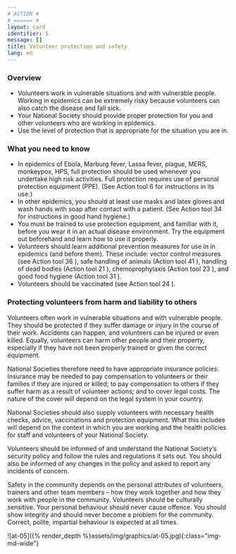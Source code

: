 ```yaml
---
# ACTION #
# ====== #
layout: card
identifier: 5
message: []
title: Volunteer protection and safety
lang: en
---
```


### Overview

- Volunteers work in vulnerable situations and with vulnerable people. Working in epidemics can be extremely risky because volunteers can also catch the disease and fall sick.
- Your National Society should provide proper protection for you and other volunteers who are working in epidemics.
- Use the level of protection that is appropriate for the situation you are in.

### What you need to know

- In epidemics of Ebola, Marburg fever, Lassa fever, plague, MERS, monkeypox, HPS, full protection should be used whenever you undertake high risk activities. Full protection requires use of personal protection equipment (PPE). (See Action tool 6 <a class="crosslink" href="{% render_depth %}{% render_link action|6 %}"><i class="fas fa-external-link-alt" aria-hidden="true"></i></a> for instructions in its use.)
- In other epidemics, you should at least use masks and latex gloves and wash hands with soap after contact with a patient. (See Action tool 34 <a class="crosslink" href="{% render_depth %}{% render_link action|34 %}"><i class="fas fa-external-link-alt" aria-hidden="true"></i></a> for instructions in good hand hygiene.)
- You must be trained to use protection equipment, and familiar with it, before you wear it in an actual disease environment. Try the equipment out beforehand and learn how to use it properly.
- Volunteers should learn additional prevention measures for use in in epidemics (and before them). These include: vector control measures (see Action tool 36 <a class="crosslink" href="{% render_depth %}{% render_link action|36 %}"><i class="fas fa-external-link-alt" aria-hidden="true"></i></a>), safe handling of animals (Action tool 41 <a class="crosslink" href="{% render_depth %}{% render_link action|41 %}"><i class="fas fa-external-link-alt" aria-hidden="true"></i></a>), handling of dead bodies (Action tool 21 <a class="crosslink" href="{% render_depth %}{% render_link action|21 %}"><i class="fas fa-external-link-alt" aria-hidden="true"></i></a>), chemoprophylaxis (Action tool 23 <a class="crosslink" href="{% render_depth %}{% render_link action|23 %}"><i class="fas fa-external-link-alt" aria-hidden="true"></i></a>), and good food hygiene (Action tool 31 <a class="crosslink" href="{% render_depth %}{% render_link action|31 %}"><i class="fas fa-external-link-alt" aria-hidden="true"></i></a>).
- Volunteers should be vaccinated (see Action tool 24 <a class="crosslink" href="{% render_depth %}{% render_link action|24 %}"><i class="fas fa-external-link-alt" aria-hidden="true"></i></a>).

### Protecting volunteers from harm and liability to others

Volunteers often work in vulnerable situations and with vulnerable people. They should be protected if they suffer damage or injury in the course of their work. Accidents can happen, and volunteers can be injured or even killed. Equally, volunteers can harm other people and their property, especially if they have not been properly trained or given the correct equipment.

National Societies therefore need to have appropriate insurance policies. Insurance may be needed to pay compensation to volunteers or their families if they are injured or killed; to pay compensation to others if they suffer harm as a result of volunteer actions; and to cover legal costs. The nature of the cover will depend on the legal system in your country.

National Societies should also supply volunteers with necessary health checks, advice, vaccinations and protection equipment. What this includes will depend on the context in which you are working and the health policies for staff and volunteers of your National Society.

Volunteers should be informed of and understand the National Society’s security policy and follow the rules and regulations it sets out. You should also be informed of any changes in the policy and asked to report any incidents of concern.

Safety in the community depends on the personal attributes of volunteers, trainers and other team members – how they work together and how they work with people in the community. Volunteers should be culturally sensitive. Your personal behaviour should never cause offence. You should show integrity and should never become a problem for the community. Correct, polite, impartial behaviour is expected at all times.

![at-05]({% render_depth %}assets/img/graphics/at-05.jpg){:class="img-md-wide"}